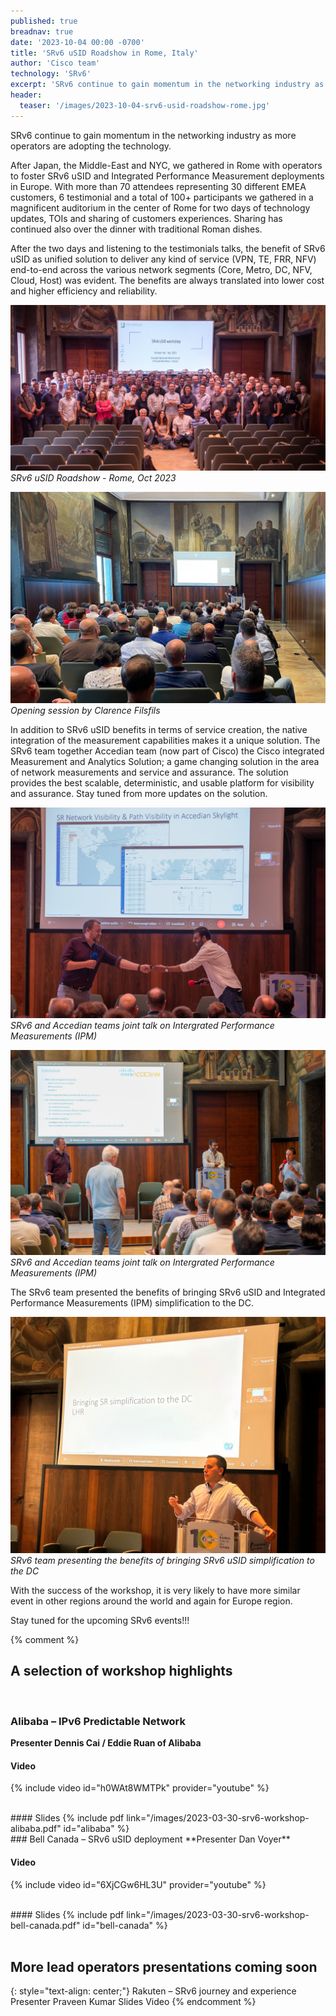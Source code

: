 ```yaml
---
published: true
breadnav: true
date: '2023-10-04 00:00 -0700'
title: 'SRv6 uSID Roadshow in Rome, Italy'
author: 'Cisco team'
technology: 'SRv6'
excerpt: 'SRv6 continue to gain momentum in the networking industry as more operators are adopting the technology. After Japan, the Middle-East and NYC, we gathered in Rome with operators to foster SRv6 uSID and Integrated Performance Measurement deployments in Europe. With more than 70 attendees representing 30 different EMEA customers, 6 testimonial and a total of 100+ participants we gathered in a magnificent auditorium in the center of Rome for two days of technology updates, TOIs and sharing of customers experiences. After the two days and listening to the testimonials talks, the benefit of SRv6 uSID as unified solution to deliver any kind of service end-to-end across the various network segments was evident. The benefits are always translated into lower cost and higher efficiency and reliability.'
header:
  teaser: '/images/2023-10-04-srv6-usid-roadshow-rome.jpg'
---
```

SRv6 continue to gain momentum in the networking industry as more operators are adopting the technology. 

After Japan, the Middle-East and NYC, we gathered in Rome with operators to foster SRv6 uSID and Integrated Performance Measurement deployments in Europe.
With more than 70 attendees representing 30 different EMEA customers, 6 testimonial and a total of 100+ participants we gathered in a magnificent auditorium in the center of Rome for two days of technology updates, TOIs and sharing of customers experiences. Sharing has continued also over the dinner with traditional Roman dishes.

After the two days and listening to the testimonials talks, the benefit of SRv6 uSID as unified solution to deliver any kind of service (VPN, TE, FRR, NFV) end-to-end across the various network segments (Core, Metro, DC, NFV, Cloud, Host) was evident. The benefits are always translated into lower cost and higher efficiency and reliability. 

![](/images/2023-10-04-srv6-usid-roadshow-rome.jpg)
*SRv6 uSID Roadshow - Rome, Oct 2023*
 
![](/images/2023-10-04-clarence-filsfils-srv6-roadshow-opening.jpeg)
*Opening session by Clarence Filsfils*

In addition to SRv6 uSID benefits in terms of service creation, the native integration of the measurement capabilities makes it a unique solution. The SRv6 team together Accedian team (now part of Cisco) the Cisco integrated Measurement and Analytics Solution; a game changing solution in the area of network measurements and service and assurance. The solution provides the best scalable, deterministic, and usable platform for visibility and assurance. Stay tuned from more updates on the solution. 

![](/images/2023-10-04-srv6-team-and-accedian-joint-talk-srv6-usid-roadshow-rome_1.jpg)
*SRv6 and Accedian teams joint talk on Intergrated Performance Measurements (IPM)*

![](/images/2023-10-04-srv6-team-and-accedian-joint-talk-srv6-usid-roadshow-rome_2.jpg)
*SRv6 and Accedian teams joint talk on Intergrated Performance Measurements (IPM)*

The SRv6 team presented the benefits of bringing SRv6 uSID and Integrated Performance Measurements (IPM) simplification to the DC. 

![](/images/2023-10-04-pablo-camarillo-srv6-dc-rome.jpeg)
*SRv6 team presenting the benefits of bringing SRv6 uSID simplification to the DC* 

With the success of the workshop, it is very likely to have more similar event in other regions around the world and again for Europe region. 

Stay tuned for the upcoming SRv6 events!!! 

{% comment %}
## A selection of workshop highlights
<br/>

### Alibaba – IPv6 Predictable Network
**Presenter Dennis Cai / Eddie Ruan of Alibaba**

#### Video
{% include video id="h0WAt8WMTPk" provider="youtube" %}

<br/>
#### Slides
{% include pdf link="/images/2023-03-30-srv6-workshop-alibaba.pdf" id="alibaba" %}

<br/>
### Bell Canada – SRv6 uSID deployment
**Presenter Dan Voyer**

#### Video
{% include video id="6XjCGw6HL3U" provider="youtube" %}

<br/>
#### Slides
{% include pdf link="/images/2023-03-30-srv6-workshop-bell-canada.pdf" id="bell-canada" %}

<br/>
<br/>

## More lead operators presentations coming soon
{: style="text-align: center;"}
Rakuten – SRv6 journey and experience
Presenter Praveen Kumar
Slides
Video
{% endcomment %}

